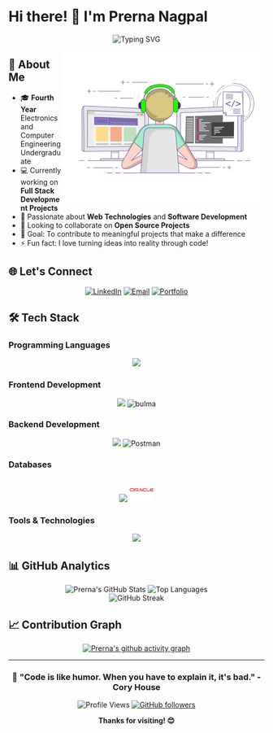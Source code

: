 # Hi there! 👋 I'm Prerna Nagpal

<div align="center">
  
  ![Typing SVG](https://readme-typing-svg.herokuapp.com?font=Fira+Code&size=22&duration=3000&pause=1000&color=6366F1&center=true&vCenter=true&width=600&lines=Electronics+%26+Computer+Engineering+Student;Full+Stack+Developer;Open+Source+Enthusiast;Always+Learning+New+Technologies!)
  
</div>

<img align="right" alt="Coding" width="400" src="https://raw.githubusercontent.com/devSouvik/devSouvik/master/gif3.gif">

## 🚀 About Me

- 🎓 **Fourth Year** Electronics and Computer Engineering Undergraduate
- 💻 Currently working on **Full Stack Development Projects**
- 🌱 Passionate about **Web Technologies** and **Software Development**
- 👯 Looking to collaborate on **Open Source Projects**
- 🎯 Goal: To contribute to meaningful projects that make a difference
- ⚡ Fun fact: I love turning ideas into reality through code!

## 🌐 Let's Connect

<div align="center">
  
[![LinkedIn](https://img.shields.io/badge/LinkedIn-0077B5?style=for-the-badge&logo=linkedin&logoColor=white)](https://www.linkedin.com/in/prernanagpal4/)
[![Email](https://img.shields.io/badge/Email-D14836?style=for-the-badge&logo=gmail&logoColor=white)](mailto:prernawork04@gmail.com)
[![Portfolio](https://img.shields.io/badge/Portfolio-FF5722?style=for-the-badge&logo=google-chrome&logoColor=white)](https://prerna-nagpal.github.io/My_Portfolio/)

</div>

## 🛠️ Tech Stack

### Programming Languages
<p align="center">
  <img src="https://skillicons.dev/icons?i=c,cpp,java,python,javascript,html,css" />
</p>

### Frontend Development
<p align="center">
  <img src="https://skillicons.dev/icons?i=react,bootstrap,css,html" />
  <img src="https://raw.githubusercontent.com/gilbarbara/logos/804dc257b59e144eaca5bc6ffd16949752c6f789/logos/bulma.svg" alt="bulma" width="48" height="48"/>
</p>

### Backend Development
<p align="center">
  <img src="https://skillicons.dev/icons?i=nodejs,express" />
<img src="https://cdn.worldvectorlogo.com/logos/postman.svg" alt="Postman" width="48" height="48"/>
</p>

### Databases
<p align="center">
  <img src="https://skillicons.dev/icons?i=mongodb,mysql" />
  <img src="https://raw.githubusercontent.com/devicons/devicon/master/icons/oracle/oracle-original.svg" alt="oracle" width="48" height="48"/>
</p>

### Tools & Technologies
<p align="center">
  <img src="https://skillicons.dev/icons?i=git,linux,arduino,matlab,selenium" />
</p>

## 📊 GitHub Analytics

<div align="center">
  
  <img src="https://github-readme-stats.vercel.app/api?username=prerna-nagpal&show_icons=true&theme=tokyonight&hide_border=true&show_icons=true" alt="Prerna's GitHub Stats" />
  <img src="https://github-readme-stats.vercel.app/api/top-langs/?username=prerna-nagpal&layout=compact&langs_count=8&theme=tokyonight&hide_border=true" alt="Top Languages" />
  
</div>

<div align="center">
  
  <img src="https://github-readme-streak-stats.herokuapp.com/?user=prerna-nagpal&theme=tokyonight&hide_border=true" alt="GitHub Streak" />
  
</div>


## 📈 Contribution Graph

<div align="center">
  
  [![Prerna's github activity graph](https://github-readme-activity-graph.vercel.app/graph?username=prerna-nagpal&theme=tokyo-night)](https://github.com/ashutosh00710/github-readme-activity-graph)
  
</div>



---

<div align="center">
  
  ### 🎯 "Code is like humor. When you have to explain it, it's bad." - Cory House
  
  ![Profile Views](https://komarev.com/ghpvc/?username=prerna-nagpal&label=Profile%20views&color=0e75b6&style=flat)
  [![GitHub followers](https://img.shields.io/github/followers/prerna-nagpal.svg?style=social&label=Follow&maxAge=2592000)](https://github.com/prerna-nagpal?tab=followers)
  
  **Thanks for visiting! 😊**
  
</div>
